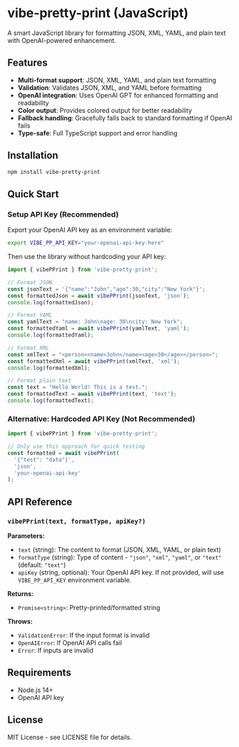 # vibe-pretty-print (JavaScript)

A smart JavaScript library for formatting JSON, XML, YAML, and plain text with OpenAI-powered enhancement.

## Features

- **Multi-format support**: JSON, XML, YAML, and plain text formatting
- **Validation**: Validates JSON, XML, and YAML before formatting
- **OpenAI integration**: Uses OpenAI GPT for enhanced formatting and readability
- **Color output**: Provides colored output for better readability
- **Fallback handling**: Gracefully falls back to standard formatting if OpenAI fails
- **Type-safe**: Full TypeScript support and error handling

## Installation

```bash
npm install vibe-pretty-print
```

## Quick Start

### Setup API Key (Recommended)

Export your OpenAI API key as an environment variable:

```bash
export VIBE_PP_API_KEY="your-openai-api-key-here"
```

Then use the library without hardcoding your API key:

```javascript
import { vibePPrint } from 'vibe-pretty-print';

// Format JSON
const jsonText = '{"name":"John","age":30,"city":"New York"}';
const formattedJson = await vibePPrint(jsonText, 'json');
console.log(formattedJson);

// Format YAML
const yamlText = "name: John\nage: 30\ncity: New York";
const formattedYaml = await vibePPrint(yamlText, 'yaml');
console.log(formattedYaml);

// Format XML
const xmlText = "<person><name>John</name><age>30</age></person>";
const formattedXml = await vibePPrint(xmlText, 'xml');
console.log(formattedXml);

// Format plain text
const text = "Hello World! This is a test.";
const formattedText = await vibePPrint(text, 'text');
console.log(formattedText);
```

### Alternative: Hardcoded API Key (Not Recommended)

```javascript
import { vibePPrint } from 'vibe-pretty-print';

// Only use this approach for quick testing
const formatted = await vibePPrint(
  '{"test": "data"}', 
  'json',
  'your-openai-api-key'
);
```

## API Reference

### `vibePPrint(text, formatType, apiKey?)`

**Parameters:**
- `text` (string): The content to format (JSON, XML, YAML, or plain text)
- `formatType` (string): Type of content - `"json"`, `"xml"`, `"yaml"`, or `"text"` (default: `"text"`)
- `apiKey` (string, optional): Your OpenAI API key. If not provided, will use `VIBE_PP_API_KEY` environment variable.

**Returns:**
- `Promise<string>`: Pretty-printed/formatted string

**Throws:**
- `ValidationError`: If the input format is invalid
- `OpenAIError`: If OpenAI API calls fail
- `Error`: If inputs are invalid

## Requirements

- Node.js 14+
- OpenAI API key

## License

MIT License - see LICENSE file for details.